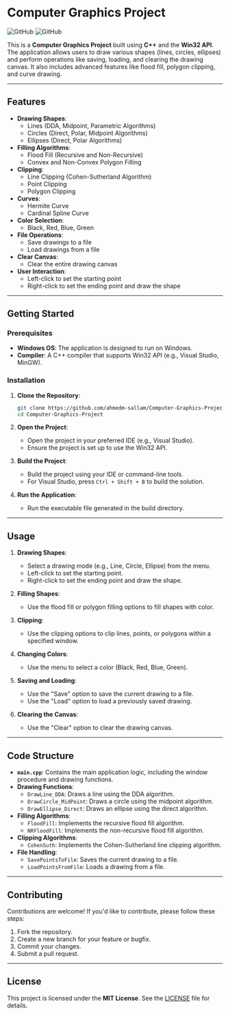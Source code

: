 # Computer Graphics Project

![GitHub](https://img.shields.io/badge/license-MIT-blue)
![GitHub](https://img.shields.io/badge/language-C%2B%2B-red)

This is a **Computer Graphics Project** built using **C++** and the **Win32 API**. The application allows users to draw various shapes (lines, circles, ellipses) and perform operations like saving, loading, and clearing the drawing canvas. It also includes advanced features like flood fill, polygon clipping, and curve drawing.

---

## Features

- **Drawing Shapes**:
  - Lines (DDA, Midpoint, Parametric Algorithms)
  - Circles (Direct, Polar, Midpoint Algorithms)
  - Ellipses (Direct, Polar Algorithms)
- **Filling Algorithms**:
  - Flood Fill (Recursive and Non-Recursive)
  - Convex and Non-Convex Polygon Filling
- **Clipping**:
  - Line Clipping (Cohen-Sutherland Algorithm)
  - Point Clipping
  - Polygon Clipping
- **Curves**:
  - Hermite Curve
  - Cardinal Spline Curve
- **Color Selection**:
  - Black, Red, Blue, Green
- **File Operations**:
  - Save drawings to a file
  - Load drawings from a file
- **Clear Canvas**:
  - Clear the entire drawing canvas
- **User Interaction**:
  - Left-click to set the starting point
  - Right-click to set the ending point and draw the shape

---

## Getting Started

### Prerequisites

- **Windows OS**: The application is designed to run on Windows.
- **Compiler**: A C++ compiler that supports Win32 API (e.g., Visual Studio, MinGW).

### Installation

1. **Clone the Repository**:
   ```bash
   git clone https://github.com/ahmedm-sallam/Computer-Graphics-Project.git
   cd Computer-Graphics-Project
   ```

2. **Open the Project**:
   - Open the project in your preferred IDE (e.g., Visual Studio).
   - Ensure the project is set up to use the Win32 API.

3. **Build the Project**:
   - Build the project using your IDE or command-line tools.
   - For Visual Studio, press `Ctrl + Shift + B` to build the solution.

4. **Run the Application**:
   - Run the executable file generated in the build directory.

---

## Usage

1. **Drawing Shapes**:
   - Select a drawing mode (e.g., Line, Circle, Ellipse) from the menu.
   - Left-click to set the starting point.
   - Right-click to set the ending point and draw the shape.

2. **Filling Shapes**:
   - Use the flood fill or polygon filling options to fill shapes with color.

3. **Clipping**:
   - Use the clipping options to clip lines, points, or polygons within a specified window.

4. **Changing Colors**:
   - Use the menu to select a color (Black, Red, Blue, Green).

5. **Saving and Loading**:
   - Use the "Save" option to save the current drawing to a file.
   - Use the "Load" option to load a previously saved drawing.

6. **Clearing the Canvas**:
   - Use the "Clear" option to clear the drawing canvas.

---

## Code Structure

- **`main.cpp`**: Contains the main application logic, including the window procedure and drawing functions.
- **Drawing Functions**:
  - `DrawLine_DDA`: Draws a line using the DDA algorithm.
  - `DrawCircle_MidPoint`: Draws a circle using the midpoint algorithm.
  - `DrawEllipse_Direct`: Draws an ellipse using the direct algorithm.
- **Filling Algorithms**:
  - `FloodFill`: Implements the recursive flood fill algorithm.
  - `NRFloodFill`: Implements the non-recursive flood fill algorithm.
- **Clipping Algorithms**:
  - `CohenSuth`: Implements the Cohen-Sutherland line clipping algorithm.
- **File Handling**:
  - `SavePointsToFile`: Saves the current drawing to a file.
  - `LoadPointsFromFile`: Loads a drawing from a file.

---

## Contributing

Contributions are welcome! If you'd like to contribute, please follow these steps:

1. Fork the repository.
2. Create a new branch for your feature or bugfix.
3. Commit your changes.
4. Submit a pull request.

---

## License

This project is licensed under the **MIT License**. See the [LICENSE](LICENSE) file for details.
